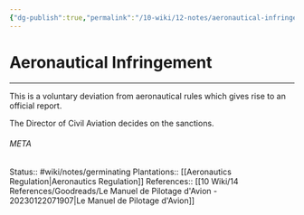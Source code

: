 ```yaml
---
{"dg-publish":true,"permalink":"/10-wiki/12-notes/aeronautical-infringement-20230123105215/"}
---
```


# Aeronautical Infringement
---
This is a voluntary deviation from aeronautical rules which gives rise to an official report.

The Director of Civil Aviation decides on the sanctions.



###### META
Status:: #wiki/notes/germinating 
Plantations:: [[Aeronautics Regulation\|Aeronautics Regulation]]
References:: [[10 Wiki/14 References/Goodreads/Le Manuel de Pilotage d'Avion - 20230122071907\|Le Manuel de Pilotage d'Avion]]
